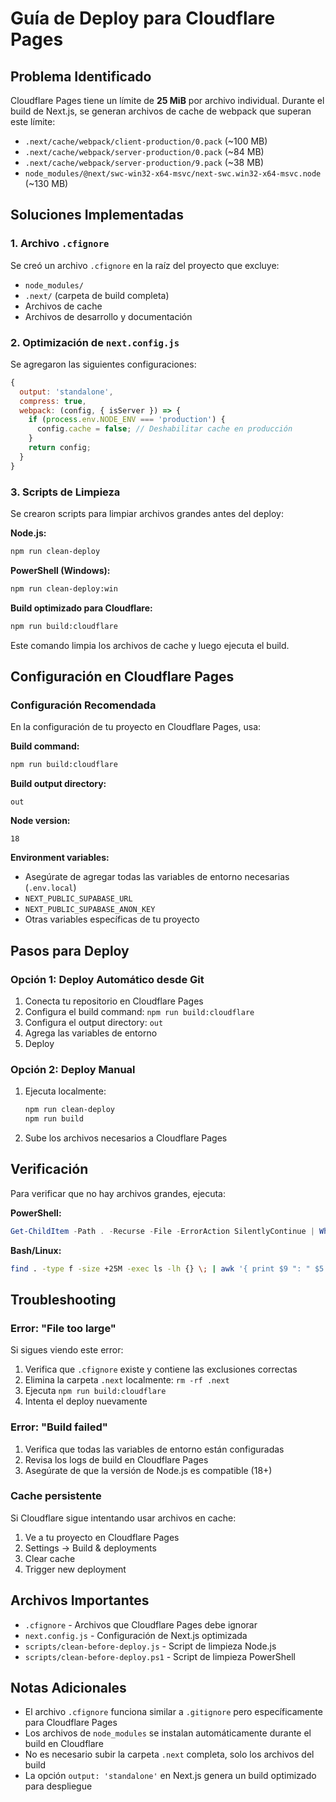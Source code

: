 # Guía de Deploy para Cloudflare Pages

## Problema Identificado

Cloudflare Pages tiene un límite de **25 MiB** por archivo individual. Durante el build de Next.js, se generan archivos de cache de webpack que superan este límite:

- `.next/cache/webpack/client-production/0.pack` (~100 MB)
- `.next/cache/webpack/server-production/0.pack` (~84 MB)
- `.next/cache/webpack/server-production/9.pack` (~38 MB)
- `node_modules/@next/swc-win32-x64-msvc/next-swc.win32-x64-msvc.node` (~130 MB)

## Soluciones Implementadas

### 1. Archivo `.cfignore`

Se creó un archivo `.cfignore` en la raíz del proyecto que excluye:
- `node_modules/`
- `.next/` (carpeta de build completa)
- Archivos de cache
- Archivos de desarrollo y documentación

### 2. Optimización de `next.config.js`

Se agregaron las siguientes configuraciones:

```javascript
{
  output: 'standalone',
  compress: true,
  webpack: (config, { isServer }) => {
    if (process.env.NODE_ENV === 'production') {
      config.cache = false; // Deshabilitar cache en producción
    }
    return config;
  }
}
```

### 3. Scripts de Limpieza

Se crearon scripts para limpiar archivos grandes antes del deploy:

**Node.js:**
```bash
npm run clean-deploy
```

**PowerShell (Windows):**
```bash
npm run clean-deploy:win
```

**Build optimizado para Cloudflare:**
```bash
npm run build:cloudflare
```

Este comando limpia los archivos de cache y luego ejecuta el build.

## Configuración en Cloudflare Pages

### Configuración Recomendada

En la configuración de tu proyecto en Cloudflare Pages, usa:

**Build command:**
```bash
npm run build:cloudflare
```

**Build output directory:**
```
out
```

**Node version:**
```
18
```

**Environment variables:**
- Asegúrate de agregar todas las variables de entorno necesarias (`.env.local`)
- `NEXT_PUBLIC_SUPABASE_URL`
- `NEXT_PUBLIC_SUPABASE_ANON_KEY`
- Otras variables específicas de tu proyecto

## Pasos para Deploy

### Opción 1: Deploy Automático desde Git

1. Conecta tu repositorio en Cloudflare Pages
2. Configura el build command: `npm run build:cloudflare`
3. Configura el output directory: `out`
4. Agrega las variables de entorno
5. Deploy

### Opción 2: Deploy Manual

1. Ejecuta localmente:
   ```bash
   npm run clean-deploy
   npm run build
   ```

2. Sube los archivos necesarios a Cloudflare Pages

## Verificación

Para verificar que no hay archivos grandes, ejecuta:

**PowerShell:**
```powershell
Get-ChildItem -Path . -Recurse -File -ErrorAction SilentlyContinue | Where-Object { $_.Length -gt 25MB } | Select-Object FullName, @{Name="SizeMB";Expression={[math]::Round($_.Length/1MB,2)}} | Sort-Object SizeMB -Descending
```

**Bash/Linux:**
```bash
find . -type f -size +25M -exec ls -lh {} \; | awk '{ print $9 ": " $5 }'
```

## Troubleshooting

### Error: "File too large"

Si sigues viendo este error:

1. Verifica que `.cfignore` existe y contiene las exclusiones correctas
2. Elimina la carpeta `.next` localmente: `rm -rf .next`
3. Ejecuta `npm run build:cloudflare`
4. Intenta el deploy nuevamente

### Error: "Build failed"

1. Verifica que todas las variables de entorno están configuradas
2. Revisa los logs de build en Cloudflare Pages
3. Asegúrate de que la versión de Node.js es compatible (18+)

### Cache persistente

Si Cloudflare sigue intentando usar archivos en cache:

1. Ve a tu proyecto en Cloudflare Pages
2. Settings → Build & deployments
3. Clear cache
4. Trigger new deployment

## Archivos Importantes

- `.cfignore` - Archivos que Cloudflare Pages debe ignorar
- `next.config.js` - Configuración de Next.js optimizada
- `scripts/clean-before-deploy.js` - Script de limpieza Node.js
- `scripts/clean-before-deploy.ps1` - Script de limpieza PowerShell

## Notas Adicionales

- El archivo `.cfignore` funciona similar a `.gitignore` pero específicamente para Cloudflare Pages
- Los archivos de `node_modules` se instalan automáticamente durante el build en Cloudflare
- No es necesario subir la carpeta `.next` completa, solo los archivos del build
- La opción `output: 'standalone'` en Next.js genera un build optimizado para despliegue

